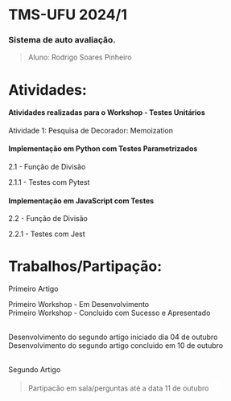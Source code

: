 # TMS-UFU 2024/1

### Sistema de auto avaliação.

> Aluno: Rodrigo Soares Pinheiro 

# Atividades:

#### Atividades realizadas para o Workshop - Testes Unitários
Atividade 1: Pesquisa de Decorador: Memoization

#### Implementação em Python com Testes Parametrizados

2.1 -  Função de Divisão </br>

2.1.1 - Testes com Pytest

#### Implementação em JavaScript com Testes

2.2 - Função de Divisão </br>

2.2.1 - Testes com Jest




# Trabalhos/Partipação:

Primeiro Artigo </br>

Primeiro Workshop - Em Desenvolvimento </br>
Primeiro Workshop - Concluido com Sucesso e Apresentado </br> </br>

Desenvolvimento do segundo artigo iniciado dia  04 de outubro </br>
Desenvolvimento do segundo artigo concluido em 10 de outubro </br> </br>

Segundo Artigo </br>

> Partipacão em sala/perguntas até a data 11 de outubro <img src="confirm.gif" width="20"/>
